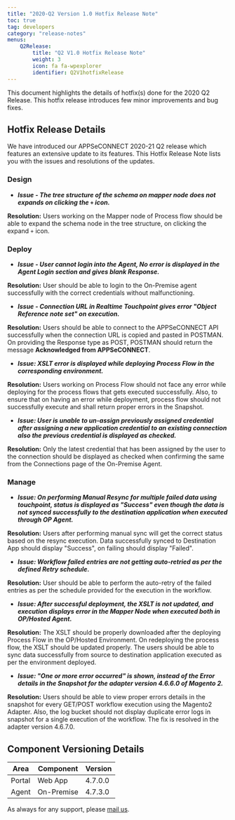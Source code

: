 ```yaml
---
title: "2020-Q2 Version 1.0 Hotfix Release Note"
toc: true
tag: developers
category: "release-notes"
menus: 
    Q2Release:
        title: "Q2 V1.0 Hotfix Release Note"
        weight: 3
        icon: fa fa-wpexplorer
        identifier: Q2V1hotfixRelease
---
```

This document highlights the details of hotfix(s) done for the 2020 Q2 Release. This hotfix release introduces few minor improvements and bug fixes. 

## Hotfix Release Details 

We have introduced our APPSeCONNECT 2020-21 Q2 release which features an extensive update to its features. This Hotfix Release Note lists you with the issues and resolutions of the updates.

### Design 

- _**Issue - The tree structure of the schema on mapper node does not expands on clicking the `+` icon.**_

**Resolution:** Users working on the Mapper node of Process flow should be able to expand the schema node in the tree structure, on clicking the expand `+` icon.

### Deploy

- _**Issue - User cannot login into the Agent, No error is displayed in the Agent Login section and gives blank Response.**_

**Resolution:** User should be able to login to the On-Premise agent successfully with the correct credentials without malfunctioning.

- _**Issue - Connection URL in Realtime Touchpoint gives error "Object Reference note set" on execution.**_

**Resolution:** Users should be able to connect to the APPSeCONNECT API successfully when the connection URL is copied and pasted in POSTMAN. On providing the Response type as POST, POSTMAN should return the message **Acknowledged from APPSeCONNECT**.

- _**Issue: XSLT error is displayed while deploying Process Flow in the corresponding environment.**_

**Resolution:** Users working on Process Flow should not face any error while deploying for the process flows that gets executed successfully. Also, to ensure that on having an error while deployment, process flow should not successfully execute and shall return proper errors in the Snapshot.

- _**Issue: User is unable to un-assign previously assigned credential after assigning a new application credential to an existing connection also the previous credential is displayed as checked.**_

**Resolution:** Only the latest credential that has been assigned by the user to the connection should be displayed as checked when confirming the same from the Connections page of the On-Premise Agent.

### Manage

- _**Issue: On performing Manual Resync for multiple failed data using touchpoint, status is displayed as "Success" even though the data is not synced successfully to the destination application when executed through OP Agent.**_

**Resolution:** Users after performing manual sync will get the correct status based on the resync execution. Data successfully synced to Destination App should display "Success", on failing should display "Failed". 

- _**Issue: Workflow failed entries are not getting auto-retried as per the defined Retry schedule.**_

**Resolution:** User should be able to perform the auto-retry of the failed entries as per the schedule provided for the execution in the workflow. 

- _**Issue: After successful deployment, the XSLT is not updated, and execution displays error in the Mapper Node when executed both in OP/Hosted Agent.**_

**Resolution:** The XSLT should be properly downloaded after the deploying Process Flow in the OP/Hosted Environment. On redeploying the process flow, the XSLT should be updated properly. The users should be able to sync data successfully from source to destination application executed as per the environment deployed.

- _**Issue: "One or more error occurred" is shown, instead of the Error details in the Snapshot for the adapter version 4.6.6.0 of Magento 2.**_

**Resolution:** Users should be able to view proper errors details in the snapshot for every GET/POST workflow execution using the Magento2 Adapter. Also, the log bucket should not display duplicate error logs in snapshot for a single execution of the workflow. The fix is resolved in the adapter version 4.6.7.0.

## Component Versioning Details

|Area|Component|Version|
|----|----------|-------|
|Portal|Web App| 4.7.0.0|
|Agent| On-Premise|4.7.3.0|

As always for any support, please [mail us](support@appseconnect.com).